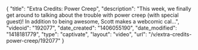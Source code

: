 {
    "title": "Extra Credits: Power Creep",
    "description": "This week, we finally get around to talking about the trouble with power creep (with special guest)! In addition to being awesome, Scott makes a webcomic cal...",
    "videoid": "192077",
    "date_created": "1406055190",
    "date_modified": "1418181779",
    "type": "captivate",
    "layout": "video",
    "url": "\/v\/extra-credits-power-creep\/192077"
}